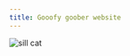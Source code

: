 ```yaml
---
title: Gooofy goober website 
---
```


![sill cat](https://user-images.githubusercontent.com/116044305/235366049-f0a1b90f-7df1-425c-8eeb-e3badc1998f8.png)

